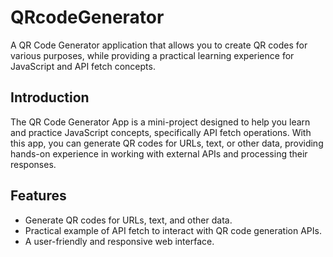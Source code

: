 ﻿# QRcodeGenerator



A QR Code Generator application that allows you to create QR codes for various purposes, while providing a practical learning experience for JavaScript and API fetch concepts.

## Introduction

The QR Code Generator App is a mini-project designed to help you learn and practice JavaScript concepts, specifically API fetch operations. With this app, you can generate QR codes for URLs, text, or other data, providing hands-on experience in working with external APIs and processing their responses.

## Features
- Generate QR codes for URLs, text, and other data.
- Practical example of API fetch to interact with QR code generation APIs.
- A user-friendly and responsive web interface.
